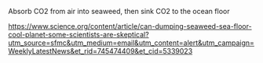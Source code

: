 Absorb CO2 from air into seaweed, then sink CO2 to the ocean floor

https://www.science.org/content/article/can-dumping-seaweed-sea-floor-cool-planet-some-scientists-are-skeptical?utm_source=sfmc&utm_medium=email&utm_content=alert&utm_campaign=WeeklyLatestNews&et_rid=745474409&et_cid=5339023